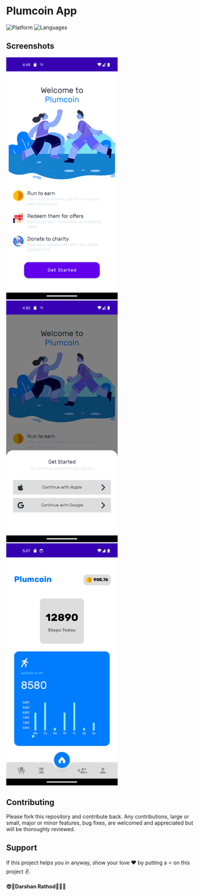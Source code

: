 # Plumcoin App

![Platform](https://img.shields.io/badge/platform-Android-brightgreen.svg?color=3399ff&style=for-the-badge)
![Languages](https://img.shields.io/github/languages/count/darshan228/Plumcoin?color=56beb8&style=for-the-badge)

## Screenshots

<p float="left">
	<img src="https://github.com/darshan228/Plumcoin/blob/master/ss/login_screen.png" width="300" />
  <img src="https://github.com/darshan228/Plumcoin/blob/master/ss/login_options.png" width="300"/>
  <img src="https://github.com/darshan228/Plumcoin/blob/master/ss/home_screen.png" width="300"/>
</p>

## Contributing

Please fork this repository and contribute back. Any contributions, large or small, major or minor features, bug fixes, are welcomed and appreciated but will be thoroughly reviewed.

## Support

If this project helps you in anyway, show your love :heart: by putting a :star: on this project :v:.<br><br>
<b>:sunglasses::star2:Darshan Rathod:star2::ghost::100:<b>
